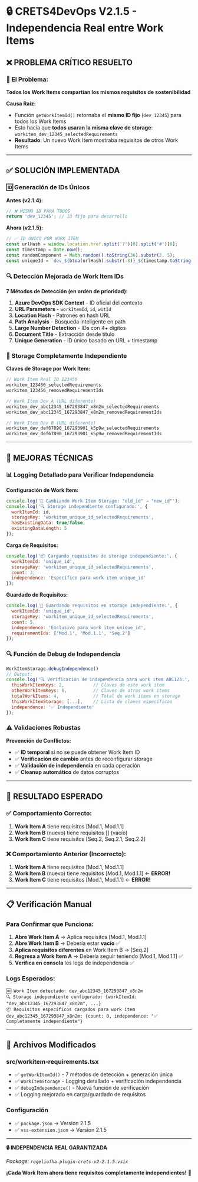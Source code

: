 # 🔒 CRETS4DevOps V2.1.5 - Independencia Real entre Work Items

## ❌ **PROBLEMA CRÍTICO RESUELTO**

### **🚨 El Problema:**
**Todos los Work Items compartían los mismos requisitos de sostenibilidad**

**Causa Raíz:** 
- Función `getWorkItemId()` retornaba el **mismo ID fijo** (`dev_12345`) para todos los Work Items
- Esto hacía que **todos usaran la misma clave de storage**: `workitem_dev_12345_selectedRequirements`
- **Resultado**: Un nuevo Work Item mostraba requisitos de otros Work Items

---

## ✅ **SOLUCIÓN IMPLEMENTADA**

### **🆔 Generación de IDs Únicos**

**Antes (v2.1.4):**
```javascript
// ❌ MISMO ID PARA TODOS
return 'dev_12345'; // ID fijo para desarrollo
```

**Ahora (v2.1.5):**
```javascript
// ✅ ID ÚNICO POR WORK ITEM
const urlHash = window.location.href.split('?')[0].split('#')[0];
const timestamp = Date.now();
const randomComponent = Math.random().toString(36).substr(2, 5);
const uniqueId = `dev_${btoa(urlHash).substr(-8)}_${timestamp.toString(36)}_${randomComponent}`;
```

### **🔍 Detección Mejorada de Work Item IDs**

**7 Métodos de Detección (en orden de prioridad):**

1. **Azure DevOps SDK Context** - ID oficial del contexto
2. **URL Parameters** - `workItemId`, `id`, `witId`
3. **Location Hash** - Patrones en hash URL
4. **Path Analysis** - Búsqueda inteligente en path
5. **Large Number Detection** - IDs con 4+ dígitos
6. **Document Title** - Extracción desde título
7. **Unique Generation** - ID único basado en URL + timestamp

### **💾 Storage Completamente Independiente**

**Claves de Storage por Work Item:**
```javascript
// Work Item Real ID 123456
workitem_123456_selectedRequirements
workitem_123456_removedRequirementIds

// Work Item Dev A (URL diferente)
workitem_dev_abc12345_167293847_x8n2m_selectedRequirements
workitem_dev_abc12345_167293847_x8n2m_removedRequirementIds

// Work Item Dev B (URL diferente)  
workitem_dev_def67890_167293901_k5p9w_selectedRequirements
workitem_dev_def67890_167293901_k5p9w_removedRequirementIds
```

---

## 🔧 **MEJORAS TÉCNICAS**

### **📊 Logging Detallado para Verificar Independencia**

**Configuración de Work Item:**
```javascript
console.log('🔄 Cambiando Work Item Storage: "old_id" → "new_id"');
console.log('🔍 Storage independiente configurado:', {
  workItemId: id,
  storageKey: 'workitem_unique_id_selectedRequirements',
  hasExistingData: true/false,
  existingDataLength: 5
});
```

**Carga de Requisitos:**
```javascript
console.log('📦 Cargando requisitos de storage independiente:', {
  workItemId: 'unique_id',
  storageKey: 'workitem_unique_id_selectedRequirements', 
  count: 3,
  independence: 'Específico para work item unique_id'
});
```

**Guardado de Requisitos:**
```javascript
console.log('💾 Guardando requisitos en storage independiente:', {
  workItemId: 'unique_id',
  storageKey: 'workitem_unique_id_selectedRequirements',
  count: 5,
  independence: 'Exclusivo para work item unique_id',
  requirementIds: ['Mod.1', 'Mod.1.1', 'Seq.2']
});
```

### **🔍 Función de Debug de Independencia**

```javascript
WorkItemStorage.debugIndependence()
// Output:
console.log('🔍 Verificación de independencia para work item ABC123:', {
  thisWorkItemKeys: 2,           // Claves de este work item
  otherWorkItemKeys: 6,          // Claves de otros work items  
  totalWorkItems: 4,             // Total de work items en storage
  thisWorkItemStorage: [...],    // Lista de claves específicas
  independence: '✅ Independiente'
});
```

### **⚠️ Validaciones Robustas**

**Prevención de Conflictos:**
- ✅ **ID temporal** si no se puede obtener Work Item ID
- ✅ **Verificación de cambio** antes de reconfigurar storage  
- ✅ **Validación de independencia** en cada operación
- ✅ **Cleanup automático** de datos corruptos

---

## 🎯 **RESULTADO ESPERADO**

### **✅ Comportamiento Correcto:**

1. **Work Item A** tiene requisitos [Mod.1, Mod.1.1]
2. **Work Item B** (nuevo) tiene requisitos [] (vacío)
3. **Work Item C** tiene requisitos [Seq.2, Seq.2.1, Seq.2.2]

### **❌ Comportamiento Anterior (Incorrecto):**
1. **Work Item A** tiene requisitos [Mod.1, Mod.1.1]  
2. **Work Item B** (nuevo) tiene requisitos [Mod.1, Mod.1.1] ← **ERROR!**
3. **Work Item C** tiene requisitos [Mod.1, Mod.1.1] ← **ERROR!**

---

## 📋 **Verificación Manual**

### **Para Confirmar que Funciona:**

1. **Abre Work Item A** → Aplica requisitos [Mod.1, Mod.1.1]
2. **Abre Work Item B** → Debería estar **vacío** ✅
3. **Aplica requisitos diferentes** en Work Item B → [Seq.2]
4. **Regresa a Work Item A** → Debería seguir teniendo [Mod.1, Mod.1.1] ✅
5. **Verifica en consola** los logs de independencia ✅

### **Logs Esperados:**
```
🆔 Work Item detectado: dev_abc12345_167293847_x8n2m
🔍 Storage independiente configurado: {workItemId: "dev_abc12345_167293847_x8n2m", ...}
📦 Requisitos específicos cargados para work item dev_abc12345_167293847_x8n2m: {count: 0, independence: "✅ Completamente independiente"}
```

---

## 🚀 **Archivos Modificados**

### **src/workitem-requirements.tsx**
- ✅ `getWorkItemId()` - 7 métodos de detección + generación única
- ✅ `WorkItemStorage` - Logging detallado + verificación independencia
- ✅ `debugIndependence()` - Nueva función de verificación
- ✅ Logging mejorado en carga/guardado de requisitos

### **Configuración**
- ✅ `package.json` → Version 2.1.5
- ✅ `vss-extension.json` → Version 2.1.5

---

**🔒 INDEPENDENCIA REAL GARANTIZADA**

*Package: `rogeliofha.plugin-crets-v2-2.1.5.vsix`*

**¡Cada Work Item ahora tiene requisitos completamente independientes!** 🎉